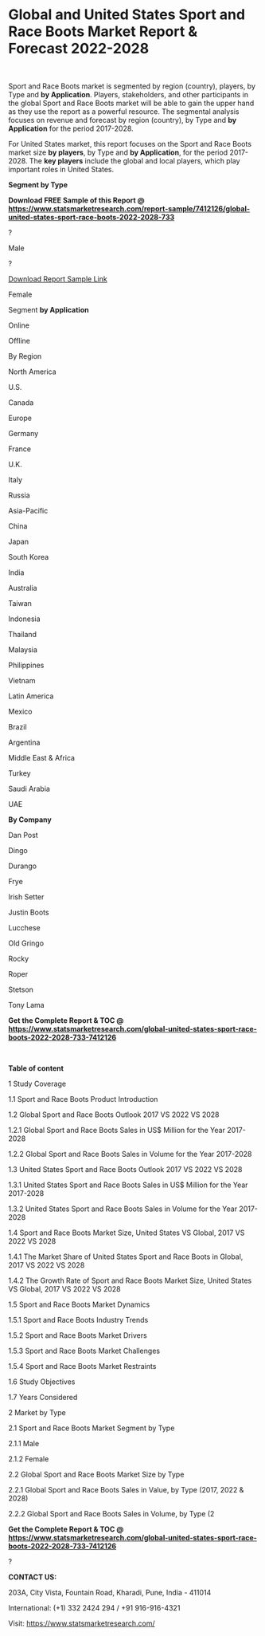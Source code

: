 <h1>Global and United States Sport and Race Boots Market Report & Forecast 2022-2028</h1><br/><p>Sport and Race Boots market is segmented by region (country), players, by Type and <strong>by Application</strong>. Players, stakeholders, and other participants in the global Sport and Race Boots market will be able to gain the upper hand as they use the report as a powerful resource. The segmental analysis focuses on revenue and forecast by region (country), by Type and <strong>by Application</strong> for the period 2017-2028.</p>
 
 
 
 <p>For United States market, this report focuses on the Sport and Race Boots market size <strong>by players</strong>, by Type and <strong>by Application</strong>, for the period 2017-2028. The <strong>key players</strong> include the global and local players, which play important roles in United States.</p>
 
 
 
 <p><strong>Segment by Type</strong></p>
 
 
 
 <div><b>Download FREE Sample of this Report @ <a href="https://www.statsmarketresearch.com/download-free-sample/7412126/global-united-states-sport-race-boots-2022-2028-733">https://www.statsmarketresearch.com/report-sample/7412126/global-united-states-sport-race-boots-2022-2028-733</a></b></div>
 
 
 
 <p>? </p>
 
 
 
 <p>Male</p>
 
 
 
 <p>? </p>
 
 
 
 <p><a href="https://www.statsmarketresearch.com/download-free-sample/7412126/global-united-states-sport-race-boots-2022-2028-733">Download Report Sample Link</a></p>
 
 
 
 <p>Female</p>
 
 
 
 <p>Segment <strong>by Application</strong></p>
 
 
 
 <p>Online</p>
 
 
 
 <p>Offline</p>
 
 
 
 <p>By Region</p>
 
 
 
 <p>North America</p>
 
 
 
 <p>U.S.</p>
 
 
 
 <p>Canada</p>
 
 
 
 <p>Europe</p>
 
 
 
 <p>Germany</p>
 
 
 
 <p>France</p>
 
 
 
 <p>U.K.</p>
 
 
 
 <p>Italy</p>
 
 
 
 <p>Russia</p>
 
 
 
 <p>Asia-Pacific</p>
 
 
 
 <p>China</p>
 
 
 
 <p>Japan</p>
 
 
 
 <p>South Korea</p>
 
 
 
 <p>India</p>
 
 
 
 <p>Australia</p>
 
 
 
 <p>Taiwan</p>
 
 
 
 <p>Indonesia</p>
 
 
 
 <p>Thailand</p>
 
 
 
 <p>Malaysia</p>
 
 
 
 <p>Philippines</p>
 
 
 
 <p>Vietnam</p>
 
 
 
 <p>Latin America</p>
 
 
 
 <p>Mexico</p>
 
 
 
 <p>Brazil</p>
 
 
 
 <p>Argentina</p>
 
 
 
 <p>Middle East & Africa</p>
 
 
 
 <p>Turkey</p>
 
 
 
 <p>Saudi Arabia</p>
 
 
 
 <p>UAE</p>
 
 
 
 <p><strong>By Company</strong></p>
 
 
 
 <p>Dan Post</p>
 
 
 
 <p>Dingo</p>
 
 
 
 <p>Durango</p>
 
 
 
 <p>Frye</p>
 
 
 
 <p>Irish Setter</p>
 
 
 
 <p>Justin Boots</p>
 
 
 
 <p>Lucchese</p>
 
 
 
 <p>Old Gringo</p>
 
 
 
 <p>Rocky</p>
 
 
 
 <p>Roper</p>
 
 
 
 <p>Stetson</p>
 
 
 
 <p>Tony Lama</p>
 
 
 
 <div><b>Get the Complete Report & TOC @ <a href="https://www.statsmarketresearch.com/global-united-states-sport-race-boots-2022-2028-733-7412126">https://www.statsmarketresearch.com/global-united-states-sport-race-boots-2022-2028-733-7412126</a></b></div>
 
 
 
 <p><br />
 
 <b>Table of content</b></p>
 
 
 
 <p>1 Study Coverage<br />
 
 1.1 Sport and Race Boots Product Introduction<br />
 
 1.2 Global Sport and Race Boots Outlook 2017 VS 2022 VS 2028<br />
 
 1.2.1 Global Sport and Race Boots Sales in US$ Million for the Year 2017-2028<br />
 
 1.2.2 Global Sport and Race Boots Sales in Volume for the Year 2017-2028<br />
 
 1.3 United States Sport and Race Boots Outlook 2017 VS 2022 VS 2028<br />
 
 1.3.1 United States Sport and Race Boots Sales in US$ Million for the Year 2017-2028<br />
 
 1.3.2 United States Sport and Race Boots Sales in Volume for the Year 2017-2028<br />
 
 1.4 Sport and Race Boots Market Size, United States VS Global, 2017 VS 2022 VS 2028<br />
 
 1.4.1 The Market Share of United States Sport and Race Boots in Global, 2017 VS 2022 VS 2028<br />
 
 1.4.2 The Growth Rate of Sport and Race Boots Market Size, United States VS Global, 2017 VS 2022 VS 2028<br />
 
 1.5 Sport and Race Boots Market Dynamics<br />
 
 1.5.1 Sport and Race Boots Industry Trends<br />
 
 1.5.2 Sport and Race Boots Market Drivers<br />
 
 1.5.3 Sport and Race Boots Market Challenges<br />
 
 1.5.4 Sport and Race Boots Market Restraints<br />
 
 1.6 Study Objectives<br />
 
 1.7 Years Considered<br />
 
 2 Market by Type<br />
 
 2.1 Sport and Race Boots Market Segment by Type<br />
 
 2.1.1 Male<br />
 
 2.1.2 Female<br />
 
 2.2 Global Sport and Race Boots Market Size by Type<br />
 
 2.2.1 Global Sport and Race Boots Sales in Value, by Type (2017, 2022 & 2028)<br />
 
 2.2.2 Global Sport and Race Boots Sales in Volume, by Type (2</p>
 
 
 
 <div><b>Get the Complete Report & TOC @ <a href="https://www.statsmarketresearch.com/global-united-states-sport-race-boots-2022-2028-733-7412126">https://www.statsmarketresearch.com/global-united-states-sport-race-boots-2022-2028-733-7412126</a></b></div>
 
 
 
 <p>? </p>
 
 
 
 <p><b>CONTACT US:</b><br />
 
 203A, City Vista, Fountain Road, Kharadi, Pune, India - 411014<br />
 
 International: (+1) 332 2424 294 / +91 916-916-4321<br />
 
 Visit: <a href="https://www.statsmarketresearch.com/">https://www.statsmarketresearch.com/</a></p>